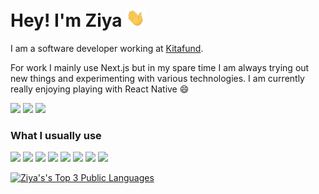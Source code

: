 # Hey! I'm Ziya <img src="images/wave.gif" width="30px">
I am a software developer working at [Kitafund](https://kitafund.com/).

For work I mainly use Next.js but in my spare time I am always trying out new things and experimenting with various technologies.
I am currently really enjoying playing with React Native :smile:

[<img src="https://img.shields.io/badge/Medium-12100E?style=for-the-badge&logo=medium&logoColor=white"/>][medium]
[<img src="https://img.shields.io/badge/LinkedIn-0077B5?style=for-the-badge&logo=linkedin&logoColor=white"/>][linkedin]
[<img src="https://img.shields.io/badge/Gmail-D14836?style=for-the-badge&logo=gmail&logoColor=white"/>][email]

### What I usually use
[<img src="https://img.shields.io/badge/GitHub-100000?style=for-the-badge&logo=github&logoColor=white"/>][/]
[<img src="https://img.shields.io/badge/next.js-000000?style=for-the-badge&logo=nextdotjs&logoColor=white"/>][/]
[<img src="https://img.shields.io/badge/react%20-%2320232a.svg?&style=for-the-badge&logo=react&logoColor=%2361DAFB"/>][/]
[<img src="https://img.shields.io/badge/typescript%20-%23007ACC.svg?&style=for-the-badge&logo=typescript&logoColor=white"/>][/]
[<img src="https://img.shields.io/badge/Tailwind_CSS-38B2AC?style=for-the-badge&logo=tailwind-css&logoColor=white"/>][/]
[<img src="https://img.shields.io/badge/Laravel-FF2D20?style=for-the-badge&logo=laravel&logoColor=white"/>][/]
[<img src="https://img.shields.io/badge/Prisma-3982CE?style=for-the-badge&logo=Prisma&logoColor=white"/>][/]
[<img src="https://img.shields.io/badge/Cypress-17202C?style=for-the-badge&logo=cypress&logoColor=white"/>][/]

<!--
[<img src="https://github-readme-stats.vercel.app/api?username=zelief&include_all_commits=true&count_private=true&show_icons=true&theme=graywhite&custom_title=Github%20Stats" alt="Ziya's GitHub Stats" />][/]
-->

[<img height="195" src="https://github-readme-stats.vercel.app/api/top-langs/?username=zelief&langs_count=3&theme=graywhite&custom_title=Top%203%20Public%20Languages" alt="Ziya's's Top 3 Public Languages"/>][/]

[/]: https://github.com/zelief/
[linkedin]: [https://kalvin.cc/](https://linkedin.com/in/ziyaelarief)
[medium]: https://twitter.com/kalvinpearce/
[email]: mailto:ziyaelarief@gmail.com
